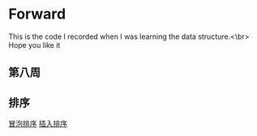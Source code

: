 # Forward

This is the code I recorded when I was learning the data structure.<\br>
Hope you like it


## 第八周

## 排序
[冒泡排序](https://github.com/hcn486/mooc/blob/master/排序/冒泡排序)       [插入排序](https://github.com/hcn486/mooc/blob/master/排序/插入排序)
